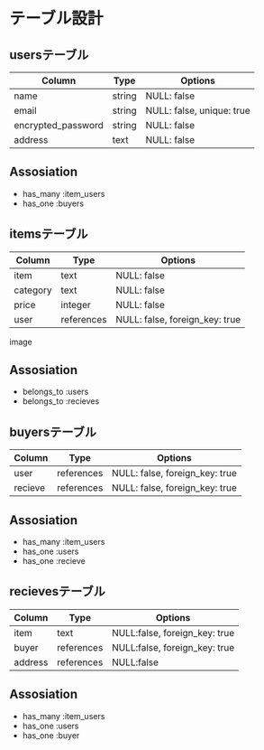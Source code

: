 # テーブル設計
## usersテーブル
| Column              | Type   | Options                   |
| ------------------- | -------| ------------------------- |
| name                | string | NULL: false               |
| email               | string | NULL: false, unique: true |
| encrypted_password  | string | NULL: false               |
| address             | text   | NULL: false               |

## Assosiation
- has_many :item_users
- has_one :buyers

## itemsテーブル
| Column     | Type       | Options                        |
| ---------- | ---------- | ----------------------------   |
| item       | text       | NULL: false                    |
| category   | text       | NULL: false                    |
| price      | integer    | NULL: false                    |
| user       | references | NULL: false, foreign_key: true |
  image

## Assosiation
- belongs_to :users
- belongs_to :recieves

## buyersテーブル
| Column  | Type       | Options                        |
| ------- | ---------- | -----------------------------  |
| user    | references | NULL: false, foreign_key: true |
| recieve | references | NULL: false, foreign_key: true |

## Assosiation
- has_many :item_users
- has_one :users
- has_one :recieve

## recievesテーブル
| Column  | Type       | Options                       |
| ------- | ---------- | ----------------------------- |
| item    | text       | NULL:false, foreign_key: true |
| buyer   | references | NULL:false, foreign_key: true |
| address | references | NULL:false                    |
## Assosiation
- has_many :item_users
- has_one :users
- has_one :buyer
